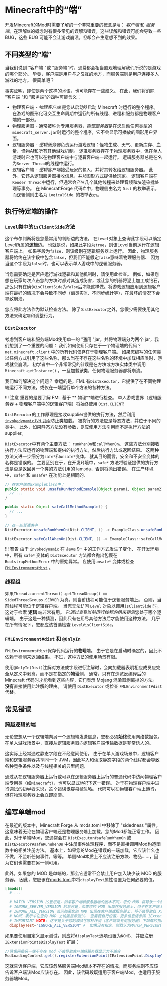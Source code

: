 Minecraft中的“端”
===================

开发Minecraft的Mod时需要了解的一个非常重要的概念是`端`： *客户端* 和 *服务端*。在理解`端`的概念时有很多常见的误解和错误，这些误解和错误可能会导致一些 BUG，这些 BUG 可能不会让游戏崩溃，但却会产生意想不到的效果。

不同类型的“端”
------------------------

当我们说到 "客户端 "或 "服务端"时，通常都会相当直观地理解我们所说的是游戏的哪个部分。 毕竟，客户端是用户与之交互的地方，而服务端则是用户连接多人游戏的地方。 很简单吧？

事实证明，即使是两个这样的术语，也可能存在一些歧义。 在此，我们将消除 "客户端 "和 "服务端"的四种可能含义：

* 物理客户端 - *物理客户端* 是您从启动器启动 Minecraft 时运行的整个程序。 在游戏的图形化可交互生命周期中运行的所有线程、进程和服务都是物理客户端的一部分。
* 物理服务器 - 通常被称为专用服务器，*物理服务器*是在您启动任何类型的`minecraft_server.jar`时运行的整个程序，它不会显示可播放的图形用户界面。
* 逻辑服务器 - *逻辑服务器*负责运行游戏逻辑：怪物生成、天气、更新库存、血量、怪物AI和所有其他游戏机制。 逻辑服务器存在于物理服务器中，但在单人游戏时它也可以在物理客户端中与逻辑客户端一起运行。 逻辑服务器总是在名为`Server Thread`的线程中运行。
* 逻辑客户端 - *逻辑客户端*接受玩家的输入，并将其转发给逻辑服务器。 此外，它还从逻辑服务器接收信息，并以图形方式提供给玩家。 逻辑客户端在`Render Thread`中运行，但通常会产生几个其他线程来处理音频和块渲染批处理等事务。
在 MinecraftForge 代码库中，物理侧由名为 `Dist` 的枚举表示，而逻辑侧则由名为 `LogicalSide`.
 的枚举表示。
 
执行特定端的操作
-----------------------------------

### `Level`类中的`isClientSide`方法

这个布尔判断将是您最常用的判断边的方法。 在`Level`对象上查询此字段可以确定Level所属的**逻辑**边。 也就是说，如果此字段为`true`，则该Level当前运行在逻辑客户端上。 如果字段为`false`，则该级别在逻辑服务器上运行。 因此，物理服务器将始终在该字段中包含`false`，但我们不能假定`false`意味着物理服务器、 因为当这个字段为`false`时，也可以表示单人游戏中的逻辑服务器。

当您需要确定是否应运行游戏逻辑和其他机制时，请使用此检查。 例如，如果您想在玩家每次点击您的方块时都对其造成伤害，或让您的机器将泥土加工成钻石，那么只有在确保`isClientSide`为`false`后才能这样做。将游戏逻辑应用到逻辑客户端在最好的情况下会导致不同步（幽灵实体、不同步统计等），在最坏的情况下会导致崩溃。

您应将此方法作为默认检查方法。 除了`DistExecutor`之外，您很少需要使用其他方法来确定`端`和调整行为。

### `DistExecutor`

考虑到客户端和服务端Mod使用单一的 "通用 "jar，并将物理端分为两个 jar，我们想到了一个重要的问题： 我们如何使用只存在于一个物理端的代码？ `net.minecraft.client` 中的所有代码仅存在于物理客户端。 如果您编写的任何类以任何方式引用了这些名称，那么当在不存在这些名称的环境中加载相应类时，游戏就会崩溃。 初学者中一个非常常见的错误是在方块或方块实体类中调用 `Minecraft.getInstance()` ，一旦加载该类，任何物理服务器都将崩溃。

我们如何解决这个问题？ 幸运的是，FML 有`DistExecutor`，它提供了在不同物理端运行不同方法，或仅在一端运行单个方法的各种方法。

!!! 注意
    重要的是要了解 FML 基于 ** 物理**端进行检查。 单人游戏世界（逻辑服务器 + 物理客户端中的逻辑客户端）将始终使用 `Dist.CLIENT`!

`DistExecutor`的工作原理是接收supplier提供的执行方法，然后利用[`invokedynamicJVM 指令`][invokedynamic]防止类加载。 被执行的方法应是静态方法，并位于不同的类中。 此外，如果静态方法没有参数，则应使用方法引用而不是执行方法的supplier。

`DistExecutor`中有两个主要方法： `runWhenOn`和`callWhenOn`。 这些方法分别接收执行方法应运行的物理端和提供的执行方法，然后执行方法或返回结果。
这两种方法又进一步细分为`safe*`和`unsafe*`变体。 就其目的而言，安全和不安全变体的名称是错误的。 主要区别在于，在开发环境中，`safe*` 方法将验证提供的执行方法是否是返回另一个类的方法引用的 lambda，否则将抛出错误。 在生产环境中，`safe*` 和 `unsafe*` 在功能上是相同的。

```java
// 在客户端类ExampleClass中：
public static void unsafeRunMethodExample(Object param1, Object param2) {
  // ...
}

public static Object safeCallMethodExample() {
  // ...
}

// 在一些普通类中
DistExecutor.unsafeRunWhenOn(Dist.CLIENT, () -> ExampleClass.unsafeRunMethodExample(var1, var2));

DistExecutor.safeCallWhenOn(Dist.CLIENT, () -> ExampleClass::safeCallMethodExample);

```

!!! 警告
    由于 `invokedynamic` 在 Java 9+ 中的工作方式发生了变化、 在开发环境中，所有 `safe*` 变体的 `DistExecutor` 方法都会抛出包裹在 `BootstrapMethodError` 中的原始异常。 应使用`unsafe*` 变体或检查 [`FMLEnvironment#dist`][dist] 。

### 线程组

如果`Thread.currentThread().getThreadGroup() == SidedThreadGroups.SERVER` 为真，则当前线程可能位于逻辑服务端上。 否则，当前线程可能位于逻辑客户端。 当您无法访问 `Level` 对象以调用`isClientSide` 时，这对于检索 **逻辑** 端非常有用。 它*通过查看当前运行线程的组来猜测*您处于哪个逻辑端。 由于这是一种猜测，因此只有在用尽其他方法后才能使用这种方法。 几乎在所有情况下，您都应该首选检查 `Level#isClientSide`。

### `FMLEnvironment#dist` 和 `@OnlyIn`

`FMLEnvironment#dist`保存代码运行的**物理**端。 由于它是在启动时确定的，因此不依赖于猜测来返回结果。 不过，这种方法的使用场景有限。

使用`@OnlyIn(Dist)`注解对方法或字段进行注解时，会向加载器表明相应成员应完全从定义中剥离，而不是在指定的**物理**侧。 通常，只有在浏览反编译后的 Minecraft 代码时才能看到这些内容，它们表示 Mojang 混淆器剥离掉的方法。 **没有**直接使用此注解的理由。 请使用 `DistExecutor` 或检查 `FMLEnvironment#dist` 代替。

常见错误
---------------

### 跨越逻辑的端

无论您想从一个逻辑端向另一个逻辑端发送信息，您都必须**始终**使用网络数据包。 在单人游戏场景中，直接从逻辑服务器向逻辑客户端传输数据是非常诱人的。

这实际上经常通过静态字段在不经意间使用。 由于在单人游戏场景中，逻辑客户端和逻辑服务器共享同一个 JVM，因此写入和读取静态字段的两个线程都会导致各种竞争条件以及与线程相关的典型问题。

通过从在逻辑服务器上运行或可以在逻辑服务器上运行的普通代码中访问物理客户端专用类（如`Minecraft`），也可以显式地犯下这一错误。 对于在物理客户端中进行调试的初学者来说，这个错误很容易被忽略。 代码可以在物理客户端上运行，但在物理服务器上会立即崩溃。


编写单端mod
----------------------

在最近的版本中，Minecraft Forge 从 mods.toml 中移除了 "sidedness "属性。 这意味着无论在物理客户端还是物理服务端上加载，您的Mod都能正常工作。 因此，对于单端Mod，您通常会在 `DistExecutor#safeRunWhenOn` 或 `DistExecutor#safeRunWhenOn` 中注册事件处理程序，而不是直接调用Mod构造函数中的相关注册方法。 基本上，如果您的Mod在错误的一端加载，它应该什么也不做，不监听任何事件，等等。 单侧Mod本质上不应该注册方块、物品......，因为它们也需要在另一侧可用。

此外，如果您的 MOD 是单端的，那么它通常不会禁止用户加入缺少该 MOD 的服务器。 因此，您应该在[mods.toml][structuring]中将`displayTest`属性设置为任何必要的值。

```toml
[[mods]]
  # ...

  # MATCH_VERSION 的意思是，如果客户端和服务器端的版本不同，您的 MOD 将导致一个红色的 X。 这是默认行为，如果您的 MOD 同时包含服务端和客户端元素，则应选择此行为。
  # IGNORE_SERVER_VERSION 的意思是，如果您的 MOD 出现在服务器上，但不在客户端上，则不会导致红 X。 如果您的 MOD 仅在服务器上运行，则应使用此功能。
  # IGNORE_ALL_VERSION 表示如果您的 MOD 出现在客户端或服务器上，将不会导致红 X。 这是一种特殊情况，只有当您的 MOD 没有服务器组件时才能使用。
  # NONE 表示未在您的 MOD 上设置显示测试。 您需要自行设置，更多信息请参阅 IExtensionPoint.DisplayTest。 您可以使用此值定义任何您想要的方案。
  # IMPORTANT NOTE: 这不是关于您的模块在哪种环境（客户端或专用服务器）下加载的指示。 您的模块应加载（也许什么也不做！）到它能找到的任何地方。
  displayTest="IGNORE_ALL_VERSION" #  如果没有指定，则默认为MATCH_VERSION(可选的)
```

如果要使用自定义显示测试，则应将`displayTest`选项设置为`NONE`、 并应注册 `IExtensionPoint$DisplayTest` 扩展：

```java
//确保网络另一端不存在 mod 不会导致客户端将服务器显示为不兼容
ModLoadingContext.get().registerExtensionPoint(IExtensionPoint.DisplayTest.class, () -> new IExtensionPoint.DisplayTest(() -> NetworkConstants.IGNORESERVERONLY, (a, b) -> true));
```

这就告诉客户端，它应该忽略服务端Mod版本不存在的情况，而服务端则不应该告诉客户端该Mod应该存在。 因此，该代码段既适用于客户端Mod，也适用于服务器端Mod。


[invokedynamic]: https://docs.oracle.com/javase/specs/jvms/se17/html/jvms-6.html#jvms-6.5.invokedynamic
[dist]: #fmlenvironmentdist-and-onlyin
[structuring]: ../gettingstarted/modfiles.md#modstoml
